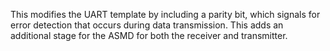 This modifies the UART template by including a parity bit, which signals for error detection that occurs during data transmission. This adds an additional stage for the ASMD for both the receiver and transmitter. 
